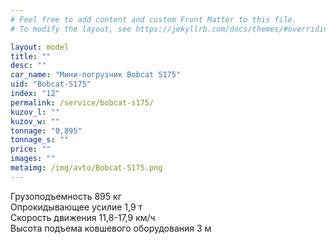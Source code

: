 ```yaml
---
# Feel free to add content and custom Front Matter to this file.
# To modify the layout, see https://jekyllrb.com/docs/themes/#overriding-theme-defaults

layout: model
title: ""
desc: ""
car_name: "Мини-погрузчик Bobcat S175"
uid: "Bobcat-S175"
index: "12"
permalink: /service/bobcat-s175/
kuzov_l: ""
kuzov_w: ""
tonnage: "0,895"
tonnage_s: ""
price: ""
images: ""
metaimg: /img/avto/Bobcat-S175.png
---
```


Грузоподъемность 895 кг  
Опрокидывающее усилие 1,9 т  
Скорость движения 11,8-17,9 км/ч  
Высота подъема ковшевого оборудования 3 м  